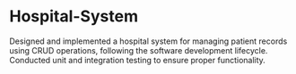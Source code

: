# Hospital-System

Designed and implemented a hospital system for managing patient records using CRUD operations, following the software development lifecycle.
Conducted unit and integration testing to ensure proper functionality.
